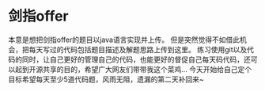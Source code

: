 ﻿# 剑指offer
本意是想把剑指offer的题目以java语言实现并上传。
但是突然觉得不如借此机会，把每天写过的代码包括题目描述及解题思路上传到这里。
练习使用git以及代码的同时，让自己更好的管理自己的代码，也能更好的督促自己每天码代码，还可以起到开源共享的目的，希望广大网友们带带我这个菜鸡…
今天开始给自己定个目标希望每天至少5道代码题，风雨无阻，遗漏的第二天补回来~
